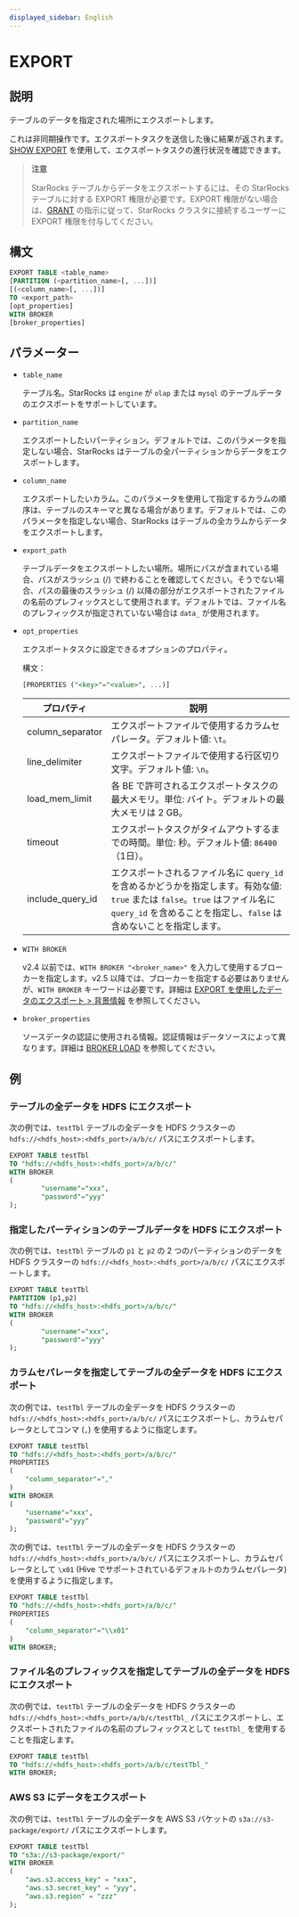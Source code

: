 ```yaml
---
displayed_sidebar: English
---
```


# EXPORT

## 説明

テーブルのデータを指定された場所にエクスポートします。

これは非同期操作です。エクスポートタスクを送信した後に結果が返されます。[SHOW EXPORT](../../../sql-reference/sql-statements/data-manipulation/SHOW_EXPORT.md) を使用して、エクスポートタスクの進行状況を確認できます。

> **注意**
>
> StarRocks テーブルからデータをエクスポートするには、その StarRocks テーブルに対する EXPORT 権限が必要です。EXPORT 権限がない場合は、[GRANT](../account-management/GRANT.md) の指示に従って、StarRocks クラスタに接続するユーザーに EXPORT 権限を付与してください。

## 構文

```SQL
EXPORT TABLE <table_name>
[PARTITION (<partition_name>[, ...])]
[(<column_name>[, ...])]
TO <export_path>
[opt_properties]
WITH BROKER
[broker_properties]
```

## パラメーター

- `table_name`

  テーブル名。StarRocks は `engine` が `olap` または `mysql` のテーブルデータのエクスポートをサポートしています。

- `partition_name`

  エクスポートしたいパーティション。デフォルトでは、このパラメータを指定しない場合、StarRocks はテーブルの全パーティションからデータをエクスポートします。

- `column_name`

  エクスポートしたいカラム。このパラメータを使用して指定するカラムの順序は、テーブルのスキーマと異なる場合があります。デフォルトでは、このパラメータを指定しない場合、StarRocks はテーブルの全カラムからデータをエクスポートします。

- `export_path`

  テーブルデータをエクスポートしたい場所。場所にパスが含まれている場合、パスがスラッシュ (/) で終わることを確認してください。そうでない場合、パスの最後のスラッシュ (/) 以降の部分がエクスポートされたファイルの名前のプレフィックスとして使用されます。デフォルトでは、ファイル名のプレフィックスが指定されていない場合は `data_` が使用されます。

- `opt_properties`

  エクスポートタスクに設定できるオプションのプロパティ。

  構文：

  ```SQL
  [PROPERTIES ("<key>"="<value>", ...)]
  ```

  | **プロパティ**     | **説明**                                              |
  | ---------------- | ------------------------------------------------------------ |
  | column_separator | エクスポートファイルで使用するカラムセパレータ。デフォルト値: `\t`。 |
  | line_delimiter   | エクスポートファイルで使用する行区切り文字。デフォルト値: `\n`。 |
  | load_mem_limit   | 各 BE で許可されるエクスポートタスクの最大メモリ。単位: バイト。デフォルトの最大メモリは 2 GB。 |
  | timeout          | エクスポートタスクがタイムアウトするまでの時間。単位: 秒。デフォルト値: `86400`（1日）。 |
  | include_query_id | エクスポートされるファイル名に `query_id` を含めるかどうかを指定します。有効な値: `true` または `false`。`true` はファイル名に `query_id` を含めることを指定し、`false` は含めないことを指定します。 |

- `WITH BROKER`

  v2.4 以前では、`WITH BROKER "<broker_name>"` を入力して使用するブローカーを指定します。v2.5 以降では、ブローカーを指定する必要はありませんが、`WITH BROKER` キーワードは必要です。詳細は [EXPORT を使用したデータのエクスポート > 背景情報](../../../unloading/Export.md#background-information) を参照してください。

- `broker_properties`

  ソースデータの認証に使用される情報。認証情報はデータソースによって異なります。詳細は [BROKER LOAD](../../../sql-reference/sql-statements/data-manipulation/BROKER_LOAD.md) を参照してください。

## 例

### テーブルの全データを HDFS にエクスポート

次の例では、`testTbl` テーブルの全データを HDFS クラスターの `hdfs://<hdfs_host>:<hdfs_port>/a/b/c/` パスにエクスポートします。

```SQL
EXPORT TABLE testTbl 
TO "hdfs://<hdfs_host>:<hdfs_port>/a/b/c/" 
WITH BROKER
(
        "username"="xxx",
        "password"="yyy"
);
```

### 指定したパーティションのテーブルデータを HDFS にエクスポート

次の例では、`testTbl` テーブルの `p1` と `p2` の 2 つのパーティションのデータを HDFS クラスターの `hdfs://<hdfs_host>:<hdfs_port>/a/b/c/` パスにエクスポートします。

```SQL
EXPORT TABLE testTbl
PARTITION (p1,p2) 
TO "hdfs://<hdfs_host>:<hdfs_port>/a/b/c/" 
WITH BROKER
(
        "username"="xxx",
        "password"="yyy"
);
```

### カラムセパレータを指定してテーブルの全データを HDFS にエクスポート

次の例では、`testTbl` テーブルの全データを HDFS クラスターの `hdfs://<hdfs_host>:<hdfs_port>/a/b/c/` パスにエクスポートし、カラムセパレータとしてコンマ (`,`) を使用するように指定します。

```SQL
EXPORT TABLE testTbl 
TO "hdfs://<hdfs_host>:<hdfs_port>/a/b/c/" 
PROPERTIES
(
    "column_separator"=","
) 
WITH BROKER
(
    "username"="xxx",
    "password"="yyy"
);
```

次の例では、`testTbl` テーブルの全データを HDFS クラスターの `hdfs://<hdfs_host>:<hdfs_port>/a/b/c/` パスにエクスポートし、カラムセパレータとして `\x01` (Hive でサポートされているデフォルトのカラムセパレータ) を使用するように指定します。

```SQL
EXPORT TABLE testTbl 
TO "hdfs://<hdfs_host>:<hdfs_port>/a/b/c/" 
PROPERTIES
(
    "column_separator"="\\x01"
) 
WITH BROKER;
```

### ファイル名のプレフィックスを指定してテーブルの全データを HDFS にエクスポート

次の例では、`testTbl` テーブルの全データを HDFS クラスターの `hdfs://<hdfs_host>:<hdfs_port>/a/b/c/testTbl_` パスにエクスポートし、エクスポートされたファイルの名前のプレフィックスとして `testTbl_` を使用することを指定します。

```SQL
EXPORT TABLE testTbl 
TO "hdfs://<hdfs_host>:<hdfs_port>/a/b/c/testTbl_" 
WITH BROKER;
```

### AWS S3 にデータをエクスポート

次の例では、`testTbl` テーブルの全データを AWS S3 バケットの `s3a://s3-package/export/` パスにエクスポートします。

```SQL
EXPORT TABLE testTbl 
TO "s3a://s3-package/export/"
WITH BROKER
(
    "aws.s3.access_key" = "xxx",
    "aws.s3.secret_key" = "yyy",
    "aws.s3.region" = "zzz"
);
```
